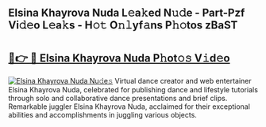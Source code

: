 ## Elsina Khayrova Nuda L𝚎a𝚔ed N𝚞𝚍e - Part-Pzf Vi𝚍𝚎o L𝚎a𝚔s - H𝚘𝚝 O𝚗𝚕yf𝚊ns P𝚑𝚘tos zBaST

# <h2><a href="http://kfa9d9.oniu.top/?m=Elsina+Khayrova+Nuda">🔗👉 🔴 Elsina Khayrova Nuda P𝚑ot𝚘𝚜 V𝚒d𝚎o</a></h2>

[![Elsina Khayrova Nuda Nu𝚍e𝚜](https://i.imgur.com/0qMVB7G.gif)](http://kfa9d9.oniu.top/?m=Elsina+Khayrova+Nuda)
Virtual dance creator and web entertainer Elsina Khayrova Nuda, celebrated for publishing dance and lifestyle tutorials through solo and collaborative dance presentations and brief clips. Remarkable juggler Elsina Khayrova Nuda, acclaimed for their exceptional abilities and accomplishments in juggling various objects.  
